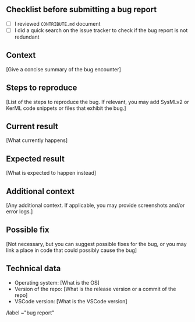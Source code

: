 ## Checklist before submitting a bug report

- [ ] I reviewed `CONTRIBUTE.md` document
- [ ] I did a quick search on the issue tracker to check if the bug report is not redundant

## Context

[Give a concise summary of the bug encounter]

## Steps to reproduce

[List of the steps to reproduce the bug. If relevant, you may add SysMLv2 or KerML code snippets or files that exhibit the bug.]

## Current result

[What currently happens]

## Expected result

[What is expected to happen instead]

## Additional context

[Any additional context. If applicable, you may provide screenshots and/or error logs.]

## Possible fix

[Not necessary, but you can suggest possible fixes for the bug, or you may link a place in code that could possibly cause the bug]

## Technical data

- Operating system: [What is the OS]
- Version of the repo: [What is the release version or a commit of the repo]
- VSCode version: [What is the VSCode version]

/label ~"bug report" 
